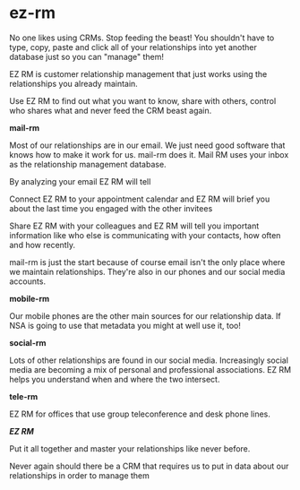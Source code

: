 ez-rm
=======
No one likes using CRMs. Stop feeding the beast! You shouldn't have to type, copy, paste and click all of your relationships into yet another
database just so you can "manage" them!

EZ RM is customer relationship management that just works using the relationships you already maintain.

Use EZ RM to find out what you want to know, share with others, control who shares what and 
never feed the CRM beast again.

**mail-rm**

Most of our relationships are in our email. We just need good software that knows how to make it work for us.
mail-rm does it. Mail RM uses your inbox as the relationship management database.

By analyzing your email EZ RM  will tell

Connect EZ RM to your appointment calendar and EZ RM will brief you about the last time you engaged with the other
invitees

Share EZ RM with your colleagues and EZ RM will tell you important information like who else is communicating with 
your contacts, how often and how recently.

mail-rm is just the start because of course email isn't the only place where we maintain relationships. They're also
in our phones and our social media accounts.

**mobile-rm**

Our mobile phones are the other main sources for our relationship data. If NSA is going to use that metadata you might
at well use it, too!

**social-rm**

Lots of other relationships are found in our social media. Increasingly social media are becoming a mix of personal
and professional associations. EZ RM helps you understand when and where the two intersect.

**tele-rm**

EZ RM for offices that use group teleconference and desk phone lines.

***EZ RM***

Put it all together and master your relationships like never before.

Never again should there be a CRM that requires us to put in data about our relationships in order to manage them

